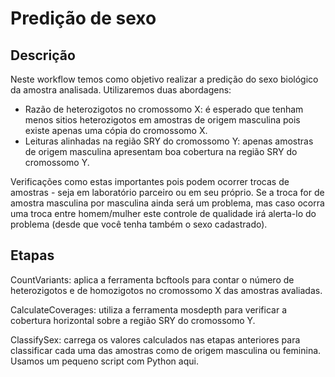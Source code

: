 # Predição de sexo


## Descrição

Neste workflow temos como objetivo realizar a predição do sexo biológico da amostra analisada. Utilizaremos duas abordagens:

- Razão de heterozigotos no cromossomo X: é esperado que tenham menos sitios heterozigotos em amostras de origem masculina pois existe apenas uma cópia do cromossomo X.
- Leituras alinhadas na região SRY do cromossomo Y: apenas amostras de origem masculina apresentam boa cobertura na região SRY do cromossomo Y.

Verificações como estas importantes pois podem ocorrer trocas de amostras - seja em laboratório parceiro ou em seu próprio. Se a troca for de amostra masculina por masculina ainda será um problema, mas caso ocorra uma troca entre homem/mulher este controle de qualidade irá alerta-lo do problema (desde que você tenha também o sexo cadastrado).


## Etapas

CountVariants: aplica a ferramenta bcftools para contar o número de heterozigotos e de homozigotos no cromossomo X das amostras avaliadas.

CalculateCoverages: utiliza a ferramenta mosdepth para verificar a cobertura horizontal sobre a região SRY do cromossomo Y.

ClassifySex: carrega os valores calculados nas etapas anteriores para classificar cada uma das amostras como de origem masculina ou feminina. Usamos um pequeno script com Python aqui.
